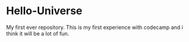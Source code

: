 # Hello-Universe
My first ever repository.
This is my first experience with codecamp and i think it will be a lot of fun.
